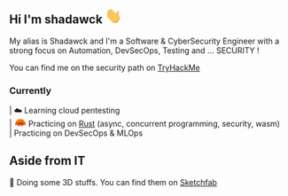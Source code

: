 ## Hi I'm shadawck <img src="wavehand.gif" alt="wave" width="30"/>

My alias is Shadawck and I'm a Software & CyberSecurity Engineer with a strong focus on Automation, DevSecOps, Testing and ... SECURITY !

You can find me on the security path on [TryHackMe](https://tryhackme.com/p/shadawck)

### Currently
|  ☁️ Learning cloud pentesting \
|  <img src="rust.png" alt="rust" width="22"/> Practicing on [Rust](https://www.rust-lang.org/) (async, concurrent programming, security, wasm) \
|  Practicing on DevSecOps & MLOps 

## Aside from IT
🧊  Doing some 3D stuffs. You can find them on [Sketchfab](https://sketchfab.com/blendercreation/models)

